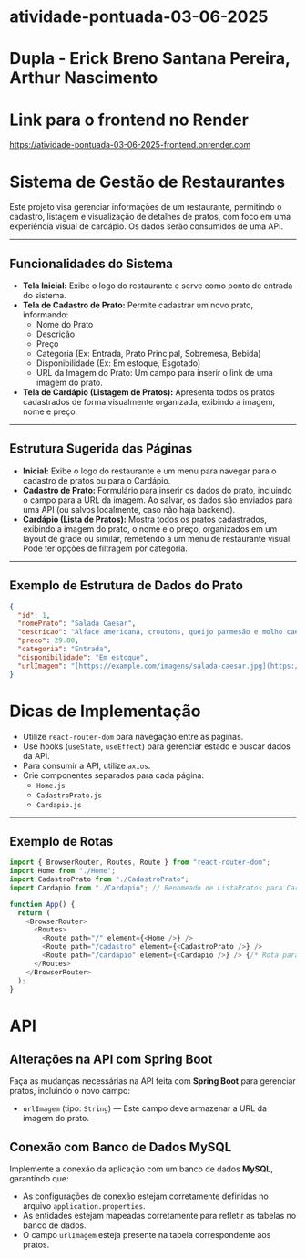 # atividade-pontuada-03-06-2025

# Dupla - Erick Breno Santana Pereira, Arthur Nascimento

# Link para o frontend no Render
https://atividade-pontuada-03-06-2025-frontend.onrender.com

# Sistema de Gestão de Restaurantes

Este projeto visa gerenciar informações de um restaurante, permitindo o cadastro, listagem e visualização de detalhes de pratos, com foco em uma experiência visual de cardápio. Os dados serão consumidos de uma API.

---

## Funcionalidades do Sistema

* **Tela Inicial:** Exibe o logo do restaurante e serve como ponto de entrada do sistema.
* **Tela de Cadastro de Prato:** Permite cadastrar um novo prato, informando:
    * Nome do Prato
    * Descrição
    * Preço
    * Categoria (Ex: Entrada, Prato Principal, Sobremesa, Bebida)
    * Disponibilidade (Ex: Em estoque, Esgotado)
    * URL da Imagem do Prato: Um campo para inserir o link de uma imagem do prato.
* **Tela de Cardápio (Listagem de Pratos):** Apresenta todos os pratos cadastrados de forma visualmente organizada, exibindo a imagem, nome e preço.

---

## Estrutura Sugerida das Páginas

* **Inicial:**
    Exibe o logo do restaurante e um menu para navegar para o cadastro de pratos ou para o Cardápio.
* **Cadastro de Prato:**
    Formulário para inserir os dados do prato, incluindo o campo para a URL da imagem. Ao salvar, os dados são enviados para uma API (ou salvos localmente, caso não haja backend).
* **Cardápio (Lista de Pratos):**
    Mostra todos os pratos cadastrados, exibindo a imagem do prato, o nome e o preço, organizados em um layout de grade ou similar, remetendo a um menu de restaurante visual. Pode ter opções de filtragem por categoria.

---

## Exemplo de Estrutura de Dados do Prato

```json
{
  "id": 1,
  "nomePrato": "Salada Caesar",
  "descricao": "Alface americana, croutons, queijo parmesão e molho caesar.",
  "preco": 29.00,
  "categoria": "Entrada",
  "disponibilidade": "Em estoque",
  "urlImagem": "[https://example.com/imagens/salada-caesar.jpg](https://example.com/imagens/salada-caesar.jpg)"
}

```

# Dicas de Implementação

- Utilize `react-router-dom` para navegação entre as páginas.
- Use hooks (`useState`, `useEffect`) para gerenciar estado e buscar dados da API.
- Para consumir a API, utilize `axios`.
- Crie componentes separados para cada página:
  - `Home.js`
  - `CadastroPrato.js`
  - `Cardapio.js`

---

## Exemplo de Rotas

```javascript
import { BrowserRouter, Routes, Route } from "react-router-dom";
import Home from "./Home";
import CadastroPrato from "./CadastroPrato";
import Cardapio from "./Cardapio"; // Renomeado de ListaPratos para Cardapio

function App() {
  return (
    <BrowserRouter>
      <Routes>
        <Route path="/" element={<Home />} />
        <Route path="/cadastro" element={<CadastroPrato />} />
        <Route path="/cardapio" element={<Cardapio />} /> {/* Rota para o cardápio */}
      </Routes>
    </BrowserRouter>
  );
}
```

# API

## Alterações na API com Spring Boot

Faça as mudanças necessárias na API feita com **Spring Boot** para gerenciar pratos, incluindo o novo campo:

- `urlImagem` (tipo: `String`) — Este campo deve armazenar a URL da imagem do prato.

## Conexão com Banco de Dados MySQL

Implemente a conexão da aplicação com um banco de dados **MySQL**, garantindo que:

- As configurações de conexão estejam corretamente definidas no arquivo `application.properties`.
- As entidades estejam mapeadas corretamente para refletir as tabelas no banco de dados.
- O campo `urlImagem` esteja presente na tabela correspondente aos pratos.
